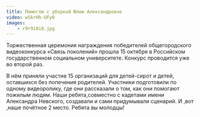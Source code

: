 ```yaml
---
title: Помогли с уборкой Юлии Александровне
video: wSkrHh-UFy0
images:
    - r9r9i8i8.jpg
---
```


Торжественная церемония награждения победителей общегородского видеоконкурса «Связь поколений» прошла 15 октября в Российском государственном социальном университете. Конкурс проводится уже во второй раз.

<!--more-->
В нём приняли участие 15 организаций для детей-сирот и детей, оставшихся без попечения родителей. Участники подготовили по одному видеоролику, где они рассказали о том, как они помогают пожилым людям. Наши ребята,совместно с кадетами имени Александра Невского, создавали и сами придумывали сценарий. И ,вот ,наше почётное 2 место. Ребята вы молодцы!

